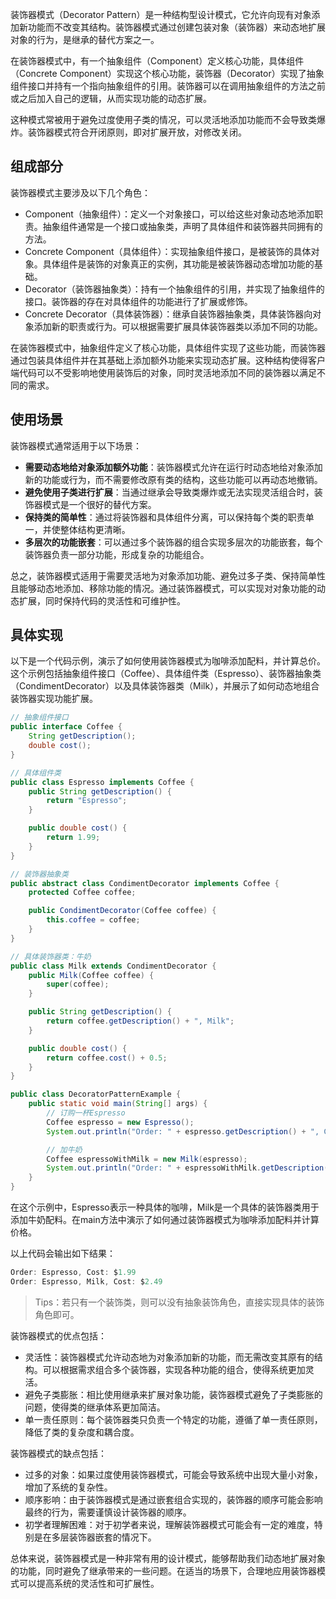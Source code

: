 装饰器模式（Decorator Pattern）是一种结构型设计模式，它允许向现有对象添加新功能而不改变其结构。装饰器模式通过创建包装对象（装饰器）来动态地扩展对象的行为，是继承的替代方案之一。

在装饰器模式中，有一个抽象组件（Component）定义核心功能，具体组件（Concrete Component）实现这个核心功能，装饰器（Decorator）实现了抽象组件接口并持有一个指向抽象组件的引用。装饰器可以在调用抽象组件的方法之前或之后加入自己的逻辑，从而实现功能的动态扩展。

这种模式常被用于避免过度使用子类的情况，可以灵活地添加功能而不会导致类爆炸。装饰器模式符合开闭原则，即对扩展开放，对修改关闭。

## 组成部分

装饰器模式主要涉及以下几个角色：

- Component（抽象组件）：定义一个对象接口，可以给这些对象动态地添加职责。抽象组件通常是一个接口或抽象类，声明了具体组件和装饰器共同拥有的方法。
- Concrete Component（具体组件）：实现抽象组件接口，是被装饰的具体对象。具体组件是装饰的对象真正的实例，其功能是被装饰器动态增加功能的基础。
- Decorator（装饰器抽象类）：持有一个抽象组件的引用，并实现了抽象组件的接口。装饰器的存在对具体组件的功能进行了扩展或修饰。
- Concrete Decorator（具体装饰器）：继承自装饰器抽象类，具体装饰器向对象添加新的职责或行为。可以根据需要扩展具体装饰器类以添加不同的功能。

在装饰器模式中，抽象组件定义了核心功能，具体组件实现了这些功能，而装饰器通过包装具体组件并在其基础上添加额外功能来实现动态扩展。这种结构使得客户端代码可以不受影响地使用装饰后的对象，同时灵活地添加不同的装饰器以满足不同的需求。

## 使用场景

装饰器模式通常适用于以下场景：

- **需要动态地给对象添加额外功能**：装饰器模式允许在运行时动态地给对象添加新的功能或行为，而不需要修改原有类的结构，这些功能可以再动态地撤销。
- **避免使用子类进行扩展**：当通过继承会导致类爆炸或无法实现灵活组合时，装饰器模式是一个很好的替代方案。
- **保持类的简单性**：通过将装饰器和具体组件分离，可以保持每个类的职责单一，并使整体结构更清晰。
- **多层次的功能嵌套**：可以通过多个装饰器的组合实现多层次的功能嵌套，每个装饰器负责一部分功能，形成复杂的功能组合。

总之，装饰器模式适用于需要灵活地为对象添加功能、避免过多子类、保持简单性且能够动态地添加、移除功能的情况。通过装饰器模式，可以实现对对象功能的动态扩展，同时保持代码的灵活性和可维护性。

## 具体实现

以下是一个代码示例，演示了如何使用装饰器模式为咖啡添加配料，并计算总价。这个示例包括抽象组件接口（Coffee）、具体组件类（Espresso）、装饰器抽象类（CondimentDecorator）以及具体装饰器类（Milk），并展示了如何动态地组合装饰器实现功能扩展。

```java
// 抽象组件接口
public interface Coffee {
    String getDescription();
    double cost();
}

// 具体组件类
public class Espresso implements Coffee {
    public String getDescription() {
        return "Espresso";
    }

    public double cost() {
        return 1.99;
    }
}

// 装饰器抽象类
public abstract class CondimentDecorator implements Coffee {
    protected Coffee coffee;

    public CondimentDecorator(Coffee coffee) {
        this.coffee = coffee;
    }
}

// 具体装饰器类：牛奶
public class Milk extends CondimentDecorator {
    public Milk(Coffee coffee) {
        super(coffee);
    }

    public String getDescription() {
        return coffee.getDescription() + ", Milk";
    }

    public double cost() {
        return coffee.cost() + 0.5;
    }
}

public class DecoratorPatternExample {
    public static void main(String[] args) {
        // 订购一杯Espresso
        Coffee espresso = new Espresso();
        System.out.println("Order: " + espresso.getDescription() + ", Cost: $" + espresso.cost());

        // 加牛奶
        Coffee espressoWithMilk = new Milk(espresso);
        System.out.println("Order: " + espressoWithMilk.getDescription() + ", Cost: $" + espressoWithMilk.cost());
    }
}
```

在这个示例中，Espresso表示一种具体的咖啡，Milk是一个具体的装饰器类用于添加牛奶配料。在main方法中演示了如何通过装饰器模式为咖啡添加配料并计算价格。

以上代码会输出如下结果：

```java
Order: Espresso, Cost: $1.99
Order: Espresso, Milk, Cost: $2.49
```

> Tips：若只有一个装饰类，则可以没有抽象装饰角色，直接实现具体的装饰角色即可。

装饰器模式的优点包括：

- 灵活性：装饰器模式允许动态地为对象添加新的功能，而无需改变其原有的结构。可以根据需求组合多个装饰器，实现各种功能的组合，使得系统更加灵活。
- 避免子类膨胀：相比使用继承来扩展对象功能，装饰器模式避免了子类膨胀的问题，使得类的继承体系更加简洁。
- 单一责任原则：每个装饰器类只负责一个特定的功能，遵循了单一责任原则，降低了类的复杂度和耦合度。

装饰器模式的缺点包括：

- 过多的对象：如果过度使用装饰器模式，可能会导致系统中出现大量小对象，增加了系统的复杂性。
- 顺序影响：由于装饰器模式是通过嵌套组合实现的，装饰器的顺序可能会影响最终的行为，需要谨慎设计装饰器的顺序。
- 初学者理解困难：对于初学者来说，理解装饰器模式可能会有一定的难度，特别是在多层装饰器嵌套的情况下。

总体来说，装饰器模式是一种非常有用的设计模式，能够帮助我们动态地扩展对象的功能，同时避免了继承带来的一些问题。在适当的场景下，合理地应用装饰器模式可以提高系统的灵活性和可扩展性。
